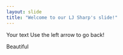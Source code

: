 ```yaml
---
layout: slide
title: "Welcome to our LJ Sharp's slide!"
---
```

Your text
Use the left arrow to go back!

Beautiful
